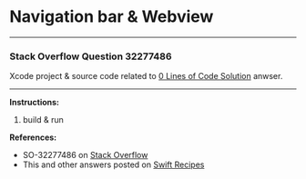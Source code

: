 # Navigation bar & Webview

---

### Stack Overflow Question 32277486
Xcode project & source code related to [0 Lines of Code Solution](http://stackoverflow.com/a/32407395/218152) anwser.

---

**Instructions:**

1. build & run

**References:**

- SO-32277486 on [Stack Overflow](http://stackoverflow.com/questions/32277486/navigationbar-is-not-visible)
- This and other answers posted on [Swift Recipes](http://swiftarchitect.com/recipes/)

